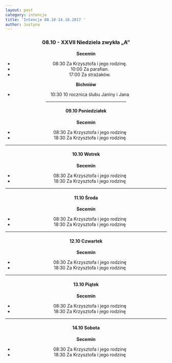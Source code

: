 ```yaml
---
layout: post
category: intencje
title: 'Intencje 08.10-14.10.2017 '
author: Justyna
---
```

<center>
<h3>08.10 - XXVII Niedziela zwykła „A” </h3>
<b> Secemin </b>
<ul>
 <li>08:30 Za Krzysztofa i jego rodzinę.</li>
 <li>10:00 Za parafian.</li>
 <li>17:00 Za strażaków.</li>
 </ul>
<b> Bichniów </b>
<ul>
 <li>10:30 10 rocznica ślubu Janiny i Jana </li>
 </ul>
 <hr width= "50%">
 <h4>09.10 Poniedziałek </h4>
 <b> Secemin </b>
 <ul>
 <li>08:30 Za Krzysztofa i jego rodzinę </li>
 <li>18:30 Za Krzysztofa i jego rodzinę </li>
 </ul>
 <hr>
  <h4>10.10 Wotrek </h4>
 <b> Secemin </b>
 <ul>
 <li>08:30 Za Krzysztofa i jego rodzinę </li>
 <li>18:30 Za Krzysztofa i jego rodzinę </li>
 </ul>
 <hr>
  <h4>11.10 Środa </h4>
 <b> Secemin </b>
 <ul>
 <li>08:30 Za Krzysztofa i jego rodzinę </li>
 <li>18:30 Za Krzysztofa i jego rodzinę </li>
 </ul>
 <hr>
   <h4>12.10 Czwartek </h4>
 <b> Secemin </b>
 <ul>
 <li>08:30 Za Krzysztofa i jego rodzinę </li>
 <li>18:30 Za Krzysztofa i jego rodzinę </li>
 </ul>
 <hr>
   <h4>13.10 Piątek </h4>
 <b> Secemin </b>
 <ul>
 <li>08:30 Za Krzysztofa i jego rodzinę </li>
 <li>18:30 Za Krzysztofa i jego rodzinę </li>
 </ul>
 <hr>
   <h4>14.10 Sobota </h4>
 <b> Secemin </b>
 <ul>
 <li>08:30 Za Krzysztofa i jego rodzinę </li>
 <li>18:30 Za Krzysztofa i jego rodzinę </li>
 </ul>
 </center>
 

 
